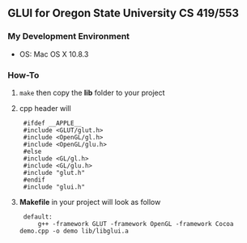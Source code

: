 ## GLUI for Oregon State University CS 419/553 

### My Development Environment
  
  - OS: Mac OS X 10.8.3



### How-To

1. `make` then copy the **lib** folder to your project
  
2. cpp header will 
	 
	    #ifdef __APPLE__
	    #include <GLUT/glut.h>
	    #include <OpenGL/gl.h>
	    #include <OpenGL/glu.h>
	    #else
	    #include <GL/gl.h>
	    #include <GL/glu.h>
	    #include "glut.h"
	    #endif
	    #include "glui.h"
	

3. **Makefile** in your project will look as follow
	
		default:
			g++ -framework GLUT -framework OpenGL -framework Cocoa  demo.cpp -o demo lib/libglui.a
